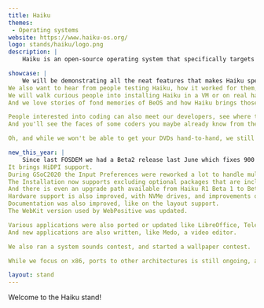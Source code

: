 ```yaml
---
title: Haiku
themes:
 - Operating systems
website: https://www.haiku-os.org/
logo: stands/haiku/logo.png
description: |
    Haiku is an open-source operating system that specifically targets personal computing. Inspired by the BeOS, Haiku is fast, simple to use, easy to learn and yet very powerful.

showcase: |
    We will be demonstrating all the neat features that makes Haiku special for us: indexed metadata in the filesystem, x-ray navigation, sliding tabs and window grouping…
We also want to hear from people testing Haiku, how it worked for them, or not. We will guide you to create bug reports.
We will walk curious people into installing Haiku in a VM or on real hardware.
And we love stories of fond memories of BeOS and how Haiku brings those back.

People interested into coding can also meet our developers, see where they can learn to program their own application, or write a recipe for HaikuPorter to port an existing one.
And you'll see the faces of some coders you maybe already know from the IRC channels.

Oh, and while we won't be able to get your DVDs hand-to-hand, we still have some to ship :-)

new_this_year: |
    Since last FOSDEM we had a Beta2 release last June which fixes 900 bugs from Beta1 and adds 2800 commits to it:
It brings HiDPI support.
During GSoC2020 the Input Preferences were reworked a lot to handle multiple devices.
The Installation now supports excluding optional packages that are included on the installation medium.
And there is even an upgrade path available from Haiku R1 Beta 1 to Beta 2 so you don't have to reinstall.
Hardware support is also improved, with NVMe drives, and improvements on XHCI.
Documentation was also improved, like on the layout support.
The WebKit version used by WebPositive was updated.

Various applications were also ported or updated like LibreOffice, Telegram, Okular, Krita, AQEMU… and some more games.
And new applications are also written, like Medo, a video editor.

We also ran a system sounds contest, and started a wallpaper contest.

While we focus on x86, ports to other architectures is still ongoing, and might give some interesting updates in the coming year.

layout: stand
---
```

Welcome to the Haiku stand!
